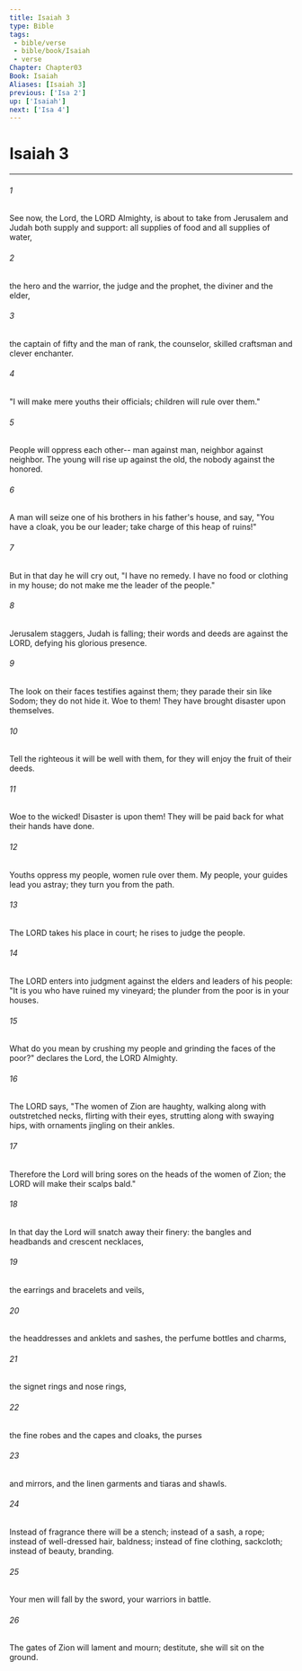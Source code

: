 ```yaml
---
title: Isaiah 3
type: Bible
tags:
 - bible/verse
 - bible/book/Isaiah
 - verse
Chapter: Chapter03
Book: Isaiah
Aliases: [Isaiah 3]
previous: ['Isa 2']
up: ['Isaiah']
next: ['Isa 4']
---
```

# Isaiah 3

***


###### 1 
See now, the Lord, the LORD Almighty, is about to take from Jerusalem and Judah both supply and support: all supplies of food and all supplies of water, 

###### 2 
the hero and the warrior, the judge and the prophet, the diviner and the elder, 

###### 3 
the captain of fifty and the man of rank, the counselor, skilled craftsman and clever enchanter. 

###### 4 
"I will make mere youths their officials; children will rule over them." 

###### 5 
People will oppress each other-- man against man, neighbor against neighbor. The young will rise up against the old, the nobody against the honored. 

###### 6 
A man will seize one of his brothers in his father's house, and say, "You have a cloak, you be our leader; take charge of this heap of ruins!" 

###### 7 
But in that day he will cry out, "I have no remedy. I have no food or clothing in my house; do not make me the leader of the people." 

###### 8 
Jerusalem staggers, Judah is falling; their words and deeds are against the LORD, defying his glorious presence. 

###### 9 
The look on their faces testifies against them; they parade their sin like Sodom; they do not hide it. Woe to them! They have brought disaster upon themselves. 

###### 10 
Tell the righteous it will be well with them, for they will enjoy the fruit of their deeds. 

###### 11 
Woe to the wicked! Disaster is upon them! They will be paid back for what their hands have done. 

###### 12 
Youths oppress my people, women rule over them. My people, your guides lead you astray; they turn you from the path. 

###### 13 
The LORD takes his place in court; he rises to judge the people. 

###### 14 
The LORD enters into judgment against the elders and leaders of his people: "It is you who have ruined my vineyard; the plunder from the poor is in your houses. 

###### 15 
What do you mean by crushing my people and grinding the faces of the poor?" declares the Lord, the LORD Almighty. 

###### 16 
The LORD says, "The women of Zion are haughty, walking along with outstretched necks, flirting with their eyes, strutting along with swaying hips, with ornaments jingling on their ankles. 

###### 17 
Therefore the Lord will bring sores on the heads of the women of Zion; the LORD will make their scalps bald." 

###### 18 
In that day the Lord will snatch away their finery: the bangles and headbands and crescent necklaces, 

###### 19 
the earrings and bracelets and veils, 

###### 20 
the headdresses and anklets and sashes, the perfume bottles and charms, 

###### 21 
the signet rings and nose rings, 

###### 22 
the fine robes and the capes and cloaks, the purses 

###### 23 
and mirrors, and the linen garments and tiaras and shawls. 

###### 24 
Instead of fragrance there will be a stench; instead of a sash, a rope; instead of well-dressed hair, baldness; instead of fine clothing, sackcloth; instead of beauty, branding. 

###### 25 
Your men will fall by the sword, your warriors in battle. 

###### 26 
The gates of Zion will lament and mourn; destitute, she will sit on the ground. 
